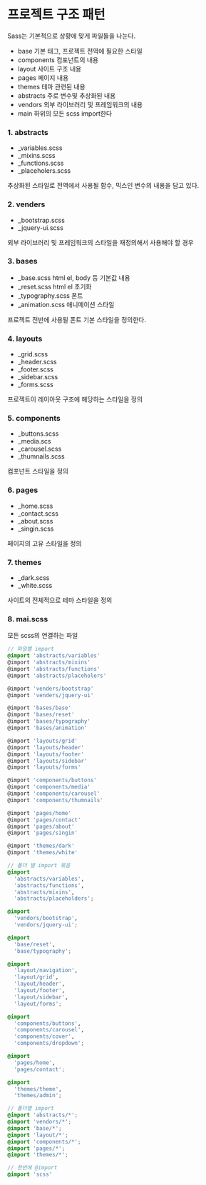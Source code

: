  # 프로젝트 구조 패턴

Sass는 기본적으로 상황에 맞게 파일들을 나눈다.

- base 기본 태그, 프로젝트 전역에 필요한 스타일
- components 컴포넌트의 내용
- layout 사이트 구조 내용
- pages 페이지 내용
- themes 테마 관련된 내용
- abstracts 주로 변수및 추상화된 내용
- vendors 외부 라이브러리 및 프레임워크의 내용
- main 하위의 모든 scss import한다


### 1. abstracts
- _variables.scss
- _mixins.scss
- _functions.scss
- _placeholers.scss

추상화된 스타일로 전역에서 사용될 함수, 믹스인 변수의 내용을 담고 있다.


### 2. venders
- _bootstrap.scss
- _jquery-ui.scss

외부 라이브러리 및 프레임워크의 스타일을 재정의해서 사용해야 할 경우

### 3. bases
- _base.scss html el, body 등 기본값 내용
- _reset.scss html el 초기화
- _typography.scss 폰트
- _animation.scss 애니메이션 스타일

프로젝트 전반에 사용될 폰트 기본 스타일을 정의한다.


### 4. layouts
- _grid.scss
- _header.scss
- _footer.scss
- _sidebar.scss
- _forms.scss
  
프로젝트이 레이아웃 구조에 해당하는 스타일을 정의

### 5. components
- _buttons.scss
- _media.scs
- _carousel.scss
- _thumnails.scss
  
컴포넌트 스타일을 정의

### 6. pages
- _home.scss
- _contact.scss
- _about.scss
- _singin.scss

페이지의 고유 스타일을 정의

### 7. themes
- _dark.scss
- _white.scss

사이트의 전체적으로 테마 스타일을 정의

### 8. mai.scss
모든 scss의 연결하는 파일

```scss
// 파일별 import
@import 'abstracts/variables'
@import 'abstracts/mixins'
@import 'abstracts/functions'
@import 'abstracts/placeholers'

@import 'venders/bootstrap'
@import 'venders/jquery-ui'

@import 'bases/base'
@import 'bases/reset'
@import 'bases/typography'
@import 'bases/animation'

@import 'layouts/grid'
@import 'layouts/header'
@import 'layouts/footer'
@import 'layouts/sidebar'
@import 'layouts/forms'

@import 'components/buttons'
@import 'components/media'
@import 'components/carousel'
@import 'components/thumnails'

@import 'pages/home'
@import 'pages/contact'
@import 'pages/about'
@import 'pages/singin'

@import 'themes/dark'
@import 'themes/white'
```

```scss
// 폴더 별 import 묶음
@import
  'abstracts/variables',
  'abstracts/functions',
  'abstracts/mixins',
  'abstracts/placeholders';

@import
  'vendors/bootstrap',
  'vendors/jquery-ui';

@import
  'base/reset',
  'base/typography';

@import
  'layout/navigation',
  'layout/grid',
  'layout/header',
  'layout/footer',
  'layout/sidebar',
  'layout/forms';

@import
  'components/buttons',
  'components/carousel',
  'components/cover',
  'components/dropdown';

@import
  'pages/home',
  'pages/contact';

@import
  'themes/theme',
  'themes/admin';
```

```scss
// 폴더별 import
@import 'abstracts/*';
@import 'vendors/*';
@import 'base/*';
@import 'layout/*';
@import 'components/*';
@import 'pages/*';
@import 'themes/*';
```


```scss
// 한번에 @import
@import 'scss'
```